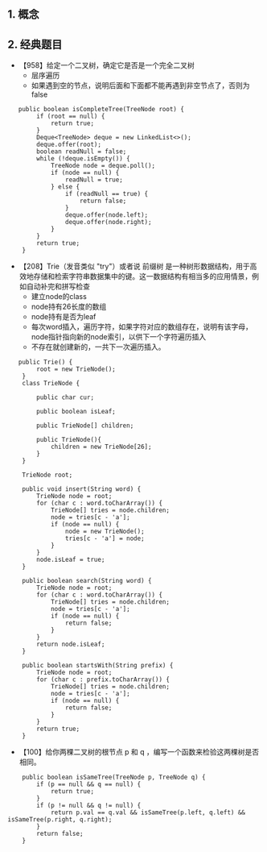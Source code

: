 ## 1. 概念  

## 2. 经典题目
* 【958】给定一个二叉树，确定它是否是一个完全二叉树
  * 层序遍历
  * 如果遇到空的节点，说明后面和下面都不能再遇到非空节点了，否则为false
```
   public boolean isCompleteTree(TreeNode root) {
        if (root == null) {
            return true;
        }
        Deque<TreeNode> deque = new LinkedList<>();
        deque.offer(root);
        boolean readNull = false;
        while (!deque.isEmpty()) {
            TreeNode node = deque.poll();
            if (node == null) {
                readNull = true;
            } else {
                if (readNull == true) {
                    return false;
                }
                deque.offer(node.left);
                deque.offer(node.right);
            }
        }
        return true;
    }
```
* 【208】Trie（发音类似 "try"）或者说 前缀树 是一种树形数据结构，用于高效地存储和检索字符串数据集中的键。这一数据结构有相当多的应用情景，例如自动补完和拼写检查
  * 建立node的class
  * node持有26长度的数组
  * node持有是否为leaf
  * 每次word插入，遍历字符，如果字符对应的数组存在，说明有该字母，node指针指向新的node索引，以供下一个字符遍历插入
  * 不存在就创建新的，一共下一次遍历插入。
```
   public Trie() {
        root = new TrieNode();
    }
    class TrieNode {

        public char cur;

        public boolean isLeaf;

        public TrieNode[] children;

        public TrieNode(){
            children = new TrieNode[26];
        }
    }

    TrieNode root;

    public void insert(String word) {
        TrieNode node = root;
        for (char c : word.toCharArray()) {
            TrieNode[] tries = node.children;
            node = tries[c - 'a'];
            if (node == null) {
                node = new TrieNode();
                tries[c - 'a'] = node;
            }
        }
        node.isLeaf = true;
    }

    public boolean search(String word) {
        TrieNode node = root;
        for (char c : word.toCharArray()) {
            TrieNode[] tries = node.children;
            node = tries[c - 'a'];
            if (node == null) {
                return false;
            }
        }
        return node.isLeaf;
    }

    public boolean startsWith(String prefix) {
        TrieNode node = root;
        for (char c : prefix.toCharArray()) {
            TrieNode[] tries = node.children;
            node = tries[c - 'a'];
            if (node == null) {
                return false;
            }
        }
        return true;
    }
```
* 【100】给你两棵二叉树的根节点 p 和 q ，编写一个函数来检验这两棵树是否相同。 
```
    public boolean isSameTree(TreeNode p, TreeNode q) {
        if (p == null && q == null) {
            return true;
        }
        if (p != null && q != null) {
            return p.val == q.val && isSameTree(p.left, q.left) && isSameTree(p.right, q.right);
        }
        return false;
    }
```